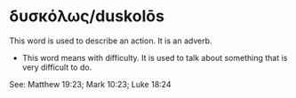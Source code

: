 # δυσκόλως/duskolōs
This word is used to describe an action. It is an adverb.

* This word means with difficulty. It is used to talk about something that is very difficult to do. 

See: Matthew 19:23; Mark 10:23; Luke 18:24
